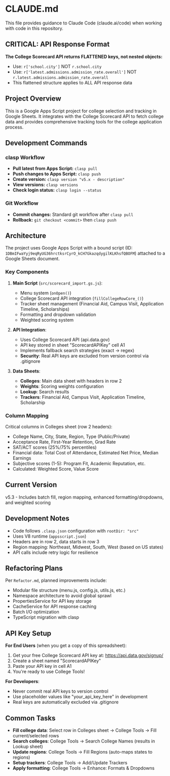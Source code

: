 # CLAUDE.md

This file provides guidance to Claude Code (claude.ai/code) when working with code in this repository.

## CRITICAL: API Response Format

**The College Scorecard API returns FLATTENED keys, not nested objects:**
- Use: `r['school.city']` NOT `r.school.city`
- Use: `r['latest.admissions.admission_rate.overall']` NOT `r.latest.admissions.admission_rate.overall`
- This flattened structure applies to ALL API response data

## Project Overview

This is a Google Apps Script project for college selection and tracking in Google Sheets. It integrates with the College Scorecard API to fetch college data and provides comprehensive tracking tools for the college application process.

## Development Commands

### clasp Workflow

- **Pull latest from Apps Script:** `clasp pull`
- **Push changes to Apps Script:** `clasp push`
- **Create version:** `clasp version "v5.x - description"`
- **View versions:** `clasp versions`
- **Check login status:** `clasp login --status`

### Git Workflow

- **Commit changes:** Standard git workflow after `clasp pull`
- **Rollback:** `git checkout <commit>` then `clasp push`

## Architecture

The project uses Google Apps Script with a bound script (ID: `1DBmIFwaYyj9eqRyUG36hrctksrCyrO_kCH7GkazqdygilKLKhsfQBOFM`) attached to a Google Sheets document.

### Key Components

1. **Main Script** (`src/scorecard_import.gs.js`):
   - Menu system (`onOpen()`)
   - College Scorecard API integration (`fillCollegeRowCore_()`)
   - Tracker sheet management (Financial Aid, Campus Visit, Application Timeline, Scholarships)
   - Formatting and dropdown validation
   - Weighted scoring system

2. **API Integration**:
   - Uses College Scorecard API (api.data.gov)
   - API key stored in sheet "ScorecardAPIKey" cell A1
   - Implements fallback search strategies (exact → regex)
   - **Security**: Real API keys are excluded from version control via .gitignore

3. **Data Sheets**:
   - **Colleges**: Main data sheet with headers in row 2
   - **Weights**: Scoring weights configuration
   - **Lookup**: Search results
   - **Trackers**: Financial Aid, Campus Visit, Application Timeline, Scholarship

### Column Mapping

Critical columns in Colleges sheet (row 2 headers):
- College Name, City, State, Region, Type (Public/Private)
- Acceptance Rate, First-Year Retention, Grad Rate
- SAT/ACT scores (25%/75% percentiles)
- Financial data: Total Cost of Attendance, Estimated Net Price, Median Earnings
- Subjective scores (1-5): Program Fit, Academic Reputation, etc.
- Calculated: Weighted Score, Value Score

## Current Version

v5.3 - Includes batch fill, region mapping, enhanced formatting/dropdowns, and weighted scoring

## Development Notes

- Code follows `.clasp.json` configuration with `rootDir: "src"`
- Uses V8 runtime (`appsscript.json`)
- Headers are in row 2, data starts in row 3
- Region mapping: Northeast, Midwest, South, West (based on US states)
- API calls include retry logic for resilience

## Refactoring Plans

Per `Refactor.md`, planned improvements include:
- Modular file structure (menu.js, config.js, utils.js, etc.)
- Namespace architecture to avoid global sprawl
- PropertiesService for API key storage
- CacheService for API response caching
- Batch I/O optimization
- TypeScript migration with clasp

## API Key Setup

**For End Users** (when you get a copy of this spreadsheet):
1. Get your free College Scorecard API key at: https://api.data.gov/signup/
2. Create a sheet named "ScorecardAPIKey" 
3. Paste your API key in cell A1
4. You're ready to use College Tools!

**For Developers**:
- Never commit real API keys to version control
- Use placeholder values like "your_api_key_here" in development
- Real keys are automatically excluded via .gitignore

## Common Tasks

- **Fill college data**: Select row in Colleges sheet → College Tools → Fill current/selected rows
- **Search colleges**: College Tools → Search College Names (results in Lookup sheet)
- **Update regions**: College Tools → Fill Regions (auto-maps states to regions)
- **Setup trackers**: College Tools → Add/Update Trackers
- **Apply formatting**: College Tools → Enhance: Formats & Dropdowns